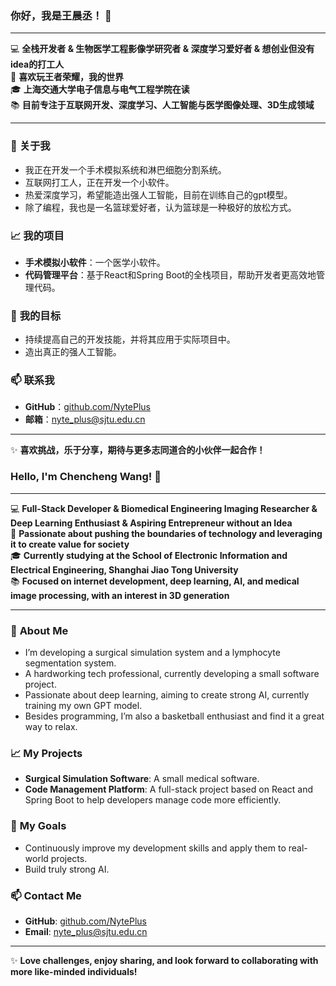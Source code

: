 ### 你好，我是王晨丞！ 👋

---

💻 **全栈开发者 & 生物医学工程影像学研究者 & 深度学习爱好者 & 想创业但没有idea的打工人**  
🚀 **喜欢玩王者荣耀，我的世界**  
🎓 **上海交通大学电子信息与电气工程学院在读**  
📚 **目前专注于互联网开发、深度学习、人工智能与医学图像处理、3D生成领域**  

---

### 📜 **关于我**

- 我正在开发一个手术模拟系统和淋巴细胞分割系统。
- 互联网打工人，正在开发一个小软件。
- 热爱深度学习，希望能造出强人工智能，目前在训练自己的gpt模型。
- 除了编程，我也是一名篮球爱好者，认为篮球是一种极好的放松方式。

### 📈 **我的项目**

- **手术模拟小软件**：一个医学小软件。
- **代码管理平台**：基于React和Spring Boot的全栈项目，帮助开发者更高效地管理代码。

### 🎯 **我的目标**

- 持续提高自己的开发技能，并将其应用于实际项目中。
- 造出真正的强人工智能。

### 📫 **联系我**

- **GitHub**：[github.com/NytePlus](https://github.com/NytePlus)
- **邮箱**：nyte_plus@sjtu.edu.cn

---

✨ **喜欢挑战，乐于分享，期待与更多志同道合的小伙伴一起合作！**

### Hello, I'm Chencheng Wang! 👋

---

💻 **Full-Stack Developer & Biomedical Engineering Imaging Researcher & Deep Learning Enthusiast & Aspiring Entrepreneur without an Idea**  
🚀 **Passionate about pushing the boundaries of technology and leveraging it to create value for society**  
🎓 **Currently studying at the School of Electronic Information and Electrical Engineering, Shanghai Jiao Tong University**  
📚 **Focused on internet development, deep learning, AI, and medical image processing, with an interest in 3D generation**  

---

### 📜 **About Me**

- I’m developing a surgical simulation system and a lymphocyte segmentation system.
- A hardworking tech professional, currently developing a small software project.
- Passionate about deep learning, aiming to create strong AI, currently training my own GPT model.
- Besides programming, I’m also a basketball enthusiast and find it a great way to relax.

### 📈 **My Projects**

- **Surgical Simulation Software**: A small medical software.
- **Code Management Platform**: A full-stack project based on React and Spring Boot to help developers manage code more efficiently.

### 🎯 **My Goals**

- Continuously improve my development skills and apply them to real-world projects.
- Build truly strong AI.

### 📫 **Contact Me**

- **GitHub**: [github.com/NytePlus](https://github.com/NytePlus)
- **Email**: nyte_plus@sjtu.edu.cn

---

✨ **Love challenges, enjoy sharing, and look forward to collaborating with more like-minded individuals!**
